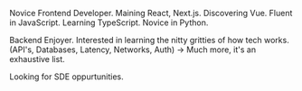 Novice Frontend Developer. Maining React, Next.js. Discovering Vue.
Fluent in JavaScript. Learning TypeScript. Novice in Python.

Backend Enjoyer.
Interested in learning the nitty gritties of how tech works. (API's, Databases, Latency, Networks, Auth) -> Much more, it's an exhaustive list.

Looking for SDE oppurtunities.
